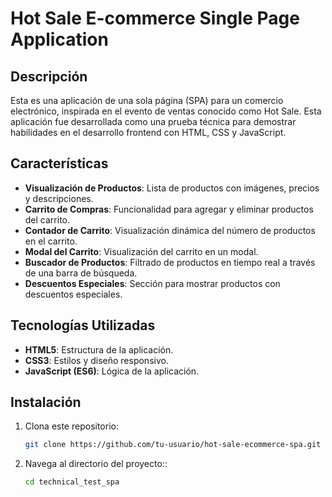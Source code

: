 # Hot Sale E-commerce Single Page Application

## Descripción

Esta es una aplicación de una sola página (SPA) para un comercio electrónico, inspirada en el evento de ventas conocido como Hot Sale. Esta aplicación fue desarrollada como una prueba técnica para demostrar habilidades en el desarrollo frontend con HTML, CSS y JavaScript.

## Características

- **Visualización de Productos**: Lista de productos con imágenes, precios y descripciones.
- **Carrito de Compras**: Funcionalidad para agregar y eliminar productos del carrito.
- **Contador de Carrito**: Visualización dinámica del número de productos en el carrito.
- **Modal del Carrito**: Visualización del carrito en un modal.
- **Buscador de Productos**: Filtrado de productos en tiempo real a través de una barra de búsqueda.
- **Descuentos Especiales**: Sección para mostrar productos con descuentos especiales.

## Tecnologías Utilizadas

- **HTML5**: Estructura de la aplicación.
- **CSS3**: Estilos y diseño responsivo.
- **JavaScript (ES6)**: Lógica de la aplicación.

## Instalación

1. Clona este repositorio:
   ```bash
   git clone https://github.com/tu-usuario/hot-sale-ecommerce-spa.git
2. Navega al directorio del proyecto::
   ```bash
   cd technical_test_spa


